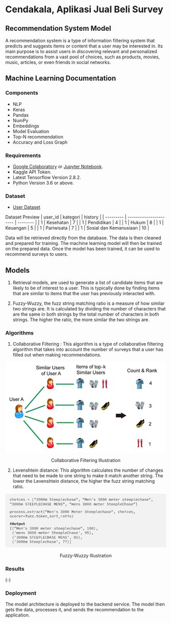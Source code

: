 # Cendakala, Aplikasi Jual Beli Survey

## Recommendation System Model
A recommendation system is a type of information filtering system that predicts and suggests items or content that a user may be interested in. Its main purpose is to assist users in discovering relevant and personalized recommendations from a vast pool of choices, such as products, movies, music, articles, or even friends in social networks.

## Machine Learning Documentation
### Components
* NLP
* Keras
* Pandas
* NumPy
* Embeddings
* Model Evaluation
* Top-N recommendation
* Accuracy and Loss Graph

### Requirements
* [Google Colaboratory](https://colab.research.google.com/) or [Jupyter Notebook](https://jupyter.org/install).
* Kaggle API Token.
* Latest Tensorflow Version 2.8.2.
* Python Version 3.6 or above.

### Dataset
* [User Dataset](https://drive.google.com/file/d/1onu9HDVevZgUMay2sOUKqJir45plt9cW/view?usp=sharing)

Dataset Preview
| user_id   | kategori               | history  |
| --------- | ---------------------- | -------- |
| 1         | Kesehatan              | 7        |
| 1         | Pendidikan             | 4        |
| 1         | Hukum                  | 8        |
| 1         | Keuangan               | 5        |
| 1         | Pariwisata             | 7        |
| 1         | Sosial dan Kemanusiaan | 10       |

Data will be retrieved directly from the database. The data is then cleaned and prepared for training. The machine learning model will then be trained on the prepared data. Once the model has been trained, it can be used to recommend surveys to users.

## Models
1. Retrieval models, are used to generate a list of candidate items that are likely to be of interest to a user. This is typically done by finding items that are similar to items that the user has previously interacted with.

2. Fuzzy-Wuzzy, the fuzz string matching ratio is a measure of how similar two strings are. It is calculated by dividing the number of characters that are the same in both strings by the total number of characters in both strings. The higher the ratio, the more similar the two strings are.

### Algorithms
1. Collaborative Filtering : This algorithm is a type of collaborative filtering algorithm that takes into account the number of surveys that a user has filled out when making recommendations.

<p align="center"> <img src="https://github.com/zenrif/Cendakala/blob/507d9931a677e4b8b691921f52e796fac0419f9e/collaborative_filtering_illustration.png"></p>
<p align="center">Collaborative Filtering Illustration</p>

2. Levenshtein distance: This algorithm calculates the number of changes that need to be made to one string to make it match another string. The lower the Levenshtein distance, the higher the fuzz string matching ratio.

<p align="center"> <img src="https://github.com/zenrif/Cendakala/blob/5a260adcdf15fb594cb159f561d556f19a843ca5/fuzzywuzzy_illustration.png"></p>
<p align="center">Fuzzy-Wuzzy Illustration</p>

### Results
(-)

### Deployment
The model architecture is deployed to the backend service. The model then gets the data, processes it, and sends the recommendation to the application.
